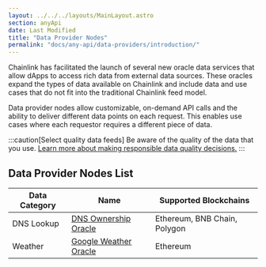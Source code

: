 ```yaml
---
layout: ../../../layouts/MainLayout.astro
section: anyApi
date: Last Modified
title: "Data Provider Nodes"
permalink: "docs/any-api/data-providers/introduction/"
---
```


Chainlink has facilitated the launch of several new oracle data services that allow dApps to access rich data from external data sources. These oracles expand the types of data available on Chainlink and include data and use cases that do not fit into the traditional Chainlink feed model.

Data provider nodes allow customizable, on-demand API calls and the ability to deliver different data points on each request. This enables use cases where each requestor requires a different piece of data.

:::caution[Select quality data feeds]
Be aware of the quality of the data that you use. [Learn more about making responsible data quality decisions.](/data-feeds/selecting-data-feeds/)
:::

## Data Provider Nodes List

| Data Category | Name                                                             | Supported Blockchains        |
| ------------- | ---------------------------------------------------------------- | ---------------------------- |
| DNS Lookup    | [DNS Ownership Oracle](/any-api/data-providers/dns-ownership/)   | Ethereum, BNB Chain, Polygon |
| Weather       | [Google Weather Oracle](/any-api/data-providers/google-weather/) | Ethereum                     |
